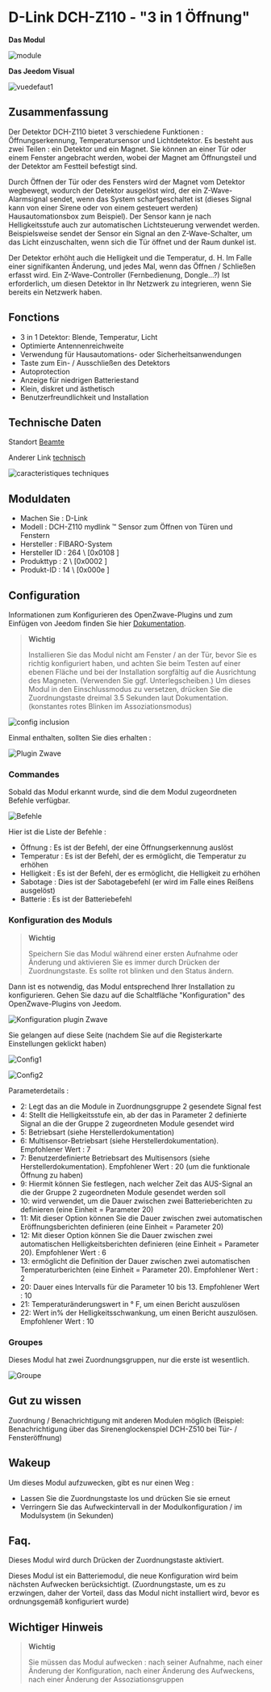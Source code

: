 # D-Link DCH-Z110 - "3 in 1 Öffnung"

**Das Modul**

![module](images/dlink.dchz110/module.jpg)

**Das Jeedom Visual**

![vuedefaut1](images/dlink.dchz110/vuedefaut1.jpg)

## Zusammenfassung

Der Detektor DCH-Z110 bietet 3 verschiedene Funktionen : Öffnungserkennung, Temperatursensor und Lichtdetektor. Es besteht aus zwei Teilen : ein Detektor und ein Magnet. Sie können an einer Tür oder einem Fenster angebracht werden, wobei der Magnet am Öffnungsteil und der Detektor am Festteil befestigt sind.

Durch Öffnen der Tür oder des Fensters wird der Magnet vom Detektor wegbewegt, wodurch der Detektor ausgelöst wird, der ein Z-Wave-Alarmsignal sendet, wenn das System scharfgeschaltet ist (dieses Signal kann von einer Sirene oder von einem gesteuert werden) Hausautomationsbox zum Beispiel). Der Sensor kann je nach Helligkeitsstufe auch zur automatischen Lichtsteuerung verwendet werden. Beispielsweise sendet der Sensor ein Signal an den Z-Wave-Schalter, um das Licht einzuschalten, wenn sich die Tür öffnet und der Raum dunkel ist.

Der Detektor erhöht auch die Helligkeit und die Temperatur, d. H. Im Falle einer signifikanten Änderung, und jedes Mal, wenn das Öffnen / Schließen erfasst wird. Ein Z-Wave-Controller (Fernbedienung, Dongle…?) Ist erforderlich, um diesen Detektor in Ihr Netzwerk zu integrieren, wenn Sie bereits ein Netzwerk haben.

## Fonctions

-   3 in 1 Detektor: Blende, Temperatur, Licht
-   Optimierte Antennenreichweite
-   Verwendung für Hausautomations- oder Sicherheitsanwendungen
-   Taste zum Ein- / Ausschließen des Detektors
-   Autoprotection
-   Anzeige für niedrigen Batteriestand
-   Klein, diskret und ästhetisch
-   Benutzerfreundlichkeit und Installation

## Technische Daten

Standort [Beamte](http://www.dlink.com/-/media/Consumer_Products/DCH/DCH%20Z110/Datasheet/DCH_Z110_Datasheet_FR.pdf)

Anderer Link [technisch](http://www.kafkas.gr/uploads/Pdf/182732/DCH-Z120_183010381_01_Z02.PDF)

![caracteristiques techniques](images/dlink.dchz110/caracteristiques_techniques.jpg)

## Moduldaten

-   Machen Sie : D-Link
-   Modell : DCH-Z110 mydlink ™ Sensor zum Öffnen von Türen und Fenstern
-   Hersteller : FIBARO-System
-   Hersteller ID : 264 \ [0x0108 \]
-   Produkttyp : 2 \ [0x0002 \]
-   Produkt-ID : 14 \ [0x000e \]

## Configuration

Informationen zum Konfigurieren des OpenZwave-Plugins und zum Einfügen von Jeedom finden Sie hier [Dokumentation](https://doc.jeedom.com/de_DE/plugins/automation%20protocol/openzwave/).

> **Wichtig**
>
> Installieren Sie das Modul nicht am Fenster / an der Tür, bevor Sie es richtig konfiguriert haben, und achten Sie beim Testen auf einer ebenen Fläche und bei der Installation sorgfältig auf die Ausrichtung des Magneten. (Verwenden Sie ggf. Unterlegscheiben.) Um dieses Modul in den Einschlussmodus zu versetzen, drücken Sie die Zuordnungstaste dreimal 3.5 Sekunden laut Dokumentation. (konstantes rotes Blinken im Assoziationsmodus)

![config inclusion](images/dlink.dchz110/config-inclusion.jpg)

Einmal enthalten, sollten Sie dies erhalten :

![Plugin Zwave](images/dlink.dchz110/apres_inclusion.jpg)

### Commandes

Sobald das Modul erkannt wurde, sind die dem Modul zugeordneten Befehle verfügbar.

![Befehle](images/dlink.dchz110/commandes.jpg)

Hier ist die Liste der Befehle :

-   Öffnung : Es ist der Befehl, der eine Öffnungserkennung auslöst
-   Temperatur : Es ist der Befehl, der es ermöglicht, die Temperatur zu erhöhen
-   Helligkeit : Es ist der Befehl, der es ermöglicht, die Helligkeit zu erhöhen
-   Sabotage : Dies ist der Sabotagebefehl (er wird im Falle eines Reißens ausgelöst)
-   Batterie : Es ist der Batteriebefehl

### Konfiguration des Moduls

> **Wichtig**
>
> Speichern Sie das Modul während einer ersten Aufnahme oder Änderung und aktivieren Sie es immer durch Drücken der Zuordnungstaste. Es sollte rot blinken und den Status ändern.

Dann ist es notwendig, das Modul entsprechend Ihrer Installation zu konfigurieren. Gehen Sie dazu auf die Schaltfläche "Konfiguration" des OpenZwave-Plugins von Jeedom.

![Konfiguration plugin Zwave](images/plugin/bouton_configuration.jpg)

Sie gelangen auf diese Seite (nachdem Sie auf die Registerkarte Einstellungen geklickt haben)

![Config1](images/dlink.dchz110/config1.jpg)

![Config2](images/dlink.dchz110/config2.jpg)

Parameterdetails :

-   2: Legt das an die Module in Zuordnungsgruppe 2 gesendete Signal fest
-   4: Stellt die Helligkeitsstufe ein, ab der das in Parameter 2 definierte Signal an die der Gruppe 2 zugeordneten Module gesendet wird
-   5: Betriebsart (siehe Herstellerdokumentation)
-   6: Multisensor-Betriebsart (siehe Herstellerdokumentation). Empfohlener Wert : 7
-   7: Benutzerdefinierte Betriebsart des Multisensors (siehe Herstellerdokumentation). Empfohlener Wert : 20 (um die funktionale Öffnung zu haben)
-   9: Hiermit können Sie festlegen, nach welcher Zeit das AUS-Signal an die der Gruppe 2 zugeordneten Module gesendet werden soll
-   10: wird verwendet, um die Dauer zwischen zwei Batterieberichten zu definieren (eine Einheit = Parameter 20)
-   11: Mit dieser Option können Sie die Dauer zwischen zwei automatischen Eröffnungsberichten definieren (eine Einheit = Parameter 20)
-   12: Mit dieser Option können Sie die Dauer zwischen zwei automatischen Helligkeitsberichten definieren (eine Einheit = Parameter 20). Empfohlener Wert : 6
-   13: ermöglicht die Definition der Dauer zwischen zwei automatischen Temperaturberichten (eine Einheit = Parameter 20). Empfohlener Wert : 2
-   20: Dauer eines Intervalls für die Parameter 10 bis 13. Empfohlener Wert : 10
-   21: Temperaturänderungswert in ° F, um einen Bericht auszulösen
-   22: Wert in% der Helligkeitsschwankung, um einen Bericht auszulösen. Empfohlener Wert : 10

### Groupes

Dieses Modul hat zwei Zuordnungsgruppen, nur die erste ist wesentlich.

![Groupe](images/dlink.dchz110/groupe.jpg)

## Gut zu wissen

Zuordnung / Benachrichtigung mit anderen Modulen möglich (Beispiel: Benachrichtigung über das Sirenenglockenspiel DCH-Z510 bei Tür- / Fensteröffnung)

## Wakeup

Um dieses Modul aufzuwecken, gibt es nur einen Weg :

-   Lassen Sie die Zuordnungstaste los und drücken Sie sie erneut
-   Verringern Sie das Aufweckintervall in der Modulkonfiguration / im Modulsystem (in Sekunden)

## Faq.

Dieses Modul wird durch Drücken der Zuordnungstaste aktiviert.

Dieses Modul ist ein Batteriemodul, die neue Konfiguration wird beim nächsten Aufwecken berücksichtigt. (Zuordnungstaste, um es zu erzwingen, daher der Vorteil, dass das Modul nicht installiert wird, bevor es ordnungsgemäß konfiguriert wurde)

## Wichtiger Hinweis

> **Wichtig**
>
> Sie müssen das Modul aufwecken : nach seiner Aufnahme, nach einer Änderung der Konfiguration, nach einer Änderung des Aufweckens, nach einer Änderung der Assoziationsgruppen
